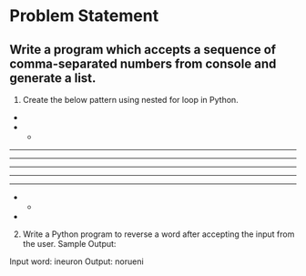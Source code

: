 # Problem Statement 

## Write a program which accepts a sequence of comma-separated numbers from console  and generate a list. 

1. Create the below pattern using nested for loop in Python. 
* 
* * 
* * * 
* * * * 
* * * * * 
* * * * 
* * * 
* * 
* 

2. Write a Python program to reverse a word after accepting the input from the user. Sample Output: 

Input word: ineuron 
Output: norueni
